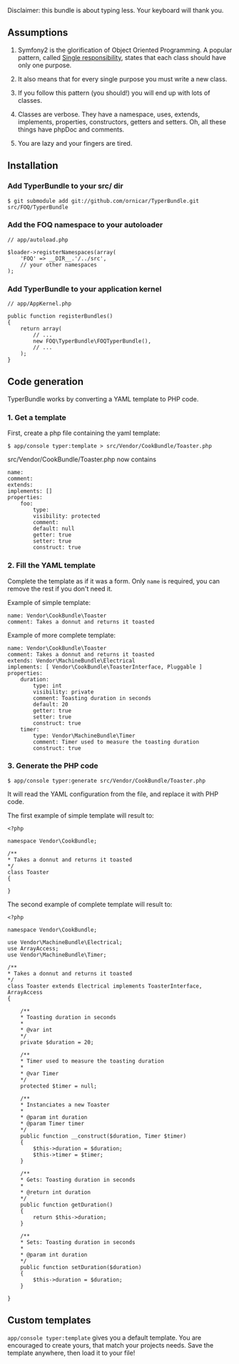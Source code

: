 Disclaimer: this bundle is about typing less. Your keyboard will thank you.

## Assumptions

1. Symfony2 is the glorification of Object Oriented Programming.
A popular pattern, called [Single responsibility](http://en.wikipedia.org/wiki/Single_responsibility_principle),
states that each class should have only one purpose.

2. It also means that for every single purpose you must write a new class.

3. If you follow this pattern (you should!) you will end up with lots of classes.

4. Classes are verbose. They have a namespace, uses, extends, implements, properties, constructors, getters and setters.
Oh, all these things have phpDoc and comments.

5. You are lazy and your fingers are tired.

## Installation

### Add TyperBundle to your src/ dir

    $ git submodule add git://github.com/ornicar/TyperBundle.git src/FOQ/TyperBundle

### Add the FOQ namespace to your autoloader

    // app/autoload.php

    $loader->registerNamespaces(array(
        'FOQ' => __DIR__.'/../src',
        // your other namespaces
    );

### Add TyperBundle to your application kernel

    // app/AppKernel.php

    public function registerBundles()
    {
        return array(
            // ...
            new FOQ\TyperBundle\FOQTyperBundle(),
            // ...
        );
    }

## Code generation

TyperBundle works by converting a YAML template to PHP code.

### 1. Get a template

First, create a php file containing the yaml template:

    $ app/console typer:template > src/Vendor/CookBundle/Toaster.php

src/Vendor/CookBundle/Toaster.php now contains

    name:
    comment:
    extends:
    implements: []
    properties:
        foo:
            type:
            visibility: protected
            comment:
            default: null
            getter: true
            setter: true
            construct: true

### 2. Fill the YAML template

Complete the template as if it was a form.
Only `name` is required, you can remove the rest if you don't need it.

Example of simple template:

    name: Vendor\CookBundle\Toaster
    comment: Takes a donnut and returns it toasted

Example of more complete template:

    name: Vendor\CookBundle\Toaster
    comment: Takes a donnut and returns it toasted
    extends: Vendor\MachineBundle\Electrical
    implements: [ Vendor\CookBundle\ToasterInterface, Pluggable ]
    properties:
        duration:
            type: int
            visibility: private
            comment: Toasting duration in seconds
            default: 20
            getter: true
            setter: true
            construct: true
        timer:
            type: Vendor\MachineBundle\Timer
            comment: Timer used to measure the toasting duration
            construct: true

### 3. Generate the PHP code

    $ app/console typer:generate src/Vendor/CookBundle/Toaster.php

It will read the YAML configuration from the file, and replace it with PHP code.

The first example of simple template will result to:

    <?php

    namespace Vendor\CookBundle;

    /**
    * Takes a donnut and returns it toasted
    */
    class Toaster
    {

    }

The second example of complete template will result to:

    <?php

    namespace Vendor\CookBundle;

    use Vendor\MachineBundle\Electrical;
    use ArrayAccess;
    use Vendor\MachineBundle\Timer;

    /**
    * Takes a donnut and returns it toasted
    */
    class Toaster extends Electrical implements ToasterInterface, ArrayAccess
    {

        /**
        * Toasting duration in seconds
        *
        * @var int
        */
        private $duration = 20;

        /**
        * Timer used to measure the toasting duration
        *
        * @var Timer
        */
        protected $timer = null;

        /**
        * Instanciates a new Toaster
        *
        * @param int duration
        * @param Timer timer
        */
        public function __construct($duration, Timer $timer)
        {
            $this->duration = $duration;
            $this->timer = $timer;
        }

        /**
        * Gets: Toasting duration in seconds
        *
        * @return int duration
        */
        public function getDuration()
        {
            return $this->duration;
        }

        /**
        * Sets: Toasting duration in seconds
        *
        * @param int duration
        */
        public function setDuration($duration)
        {
            $this->duration = $duration;
        }

    }

## Custom templates

`app/console typer:template` gives you a default template.
You are encouraged to create yours, that match your projects needs.
Save the template anywhere, then load it to your file!
